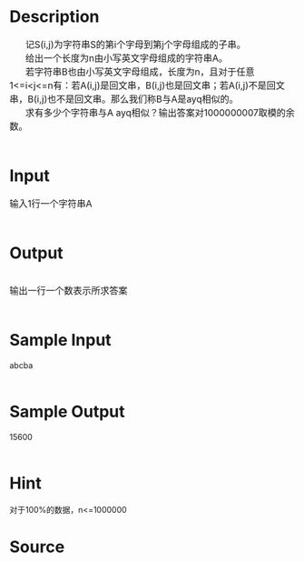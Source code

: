 
# Description

<div class="content"><div style="text-indent: 21pt"><span style="font-size: medium">记S(i,j)为字符串S的第i个字母到第j个字母组成的子串。</span></div>
<div style="text-indent: 21pt"><span style="font-size: medium">给出一个长度为n由小写英文字母组成的字符串A。</span></div>
<div style="text-indent: 21pt"><span style="font-size: medium">若字符串B也由小写英文字母组成，长度为n，且对于任意1&lt;=i&lt;j&lt;=n有：若A(i,j)是回文串，B(i,j)也是回文串；若A(i,j)不是回文串，B(i,j)也不是回文串。那么我们称B与A是ayq相似的。</span></div>
<div style="text-indent: 21pt"><span style="font-size: medium">求有多少个字符串与A ayq相似？输出答案对1000000007取模的余数。</span></div>
<div><span style="font-size: medium"> </span></div></div>

# Input

<div class="content"><div><span style="font-size: medium">输入1行一个字符串A</span></div>
<div><span style="font-size: medium"> </span></div></div>

# Output

<div class="content"><div> </div>
<div><span style="font-size: medium">输出一行一个数表示所求答案</span></div>
<div><span style="font-size: medium"> </span></div></div>

# Sample Input

<div class="content"><span class="sampledata">abcba<br/>
 <br/>
</span></div>

# Sample Output

<div class="content"><span class="sampledata">15600<br/>
 <br/>
</span></div>

# Hint

<div class="content"><p></p><p>对于100%的数据，n&lt;=1000000</p><p></p></div>

# Source

<div class="content"><p><a href="problemset.php?search="></a></p></div>


